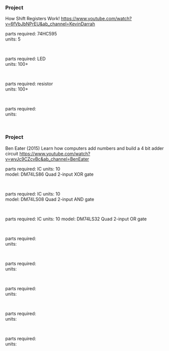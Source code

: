 


### **Project**  
How Shift Registers Work!  https://www.youtube.com/watch?v=6fVbJbNPrEU&ab_channel=KevinDarrah  

parts required: 74HC595  
units: 5  

<br>

parts required: LED  
units: 100+  

<br>

parts required: resistor    
units: 100+    

<br>

parts required:  
units:   

<br>

### **Project** 
Ben Eater (2015) Learn how computers add numbers and build a 4 bit adder circuit https://www.youtube.com/watch?v=wvJc9CZcvBc&ab_channel=BenEater

parts required: IC
units: 10  
model: DM74LS86 Quad 2-input XOR gate

<br>

parts required: IC
units: 10  
model: DM74LS08 Quad 2-input AND gate

<br>

parts required: IC 
units: 10
model: DM74LS32 Quad 2-input OR gate  

<br>


parts required:  
units:   

<br>


parts required:  
units:   

<br>


parts required:  
units:   

<br>


parts required:  
units:   

<br>


parts required:  
units:   

<br>

